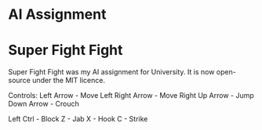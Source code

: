 AI Assignment
=======
Super Fight Fight
======

Super Fight Fight was my AI assignment for University. It is now open-source under the MIT licence.

Controls:
Left Arrow - Move Left
Right Arrow - Move Right
Up Arrow - Jump
Down Arrow - Crouch

Left Ctrl - Block
Z - Jab
X - Hook
C - Strike
